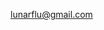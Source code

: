 lunarflu@gmail.com


<!---
lunarflu/lunarflu is a ✨ special ✨ repository because its `README.md` (this file) appears on your GitHub profile.
You can click the Preview link to take a look at your changes.
--->
